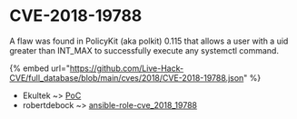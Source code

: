 # CVE-2018-19788

A flaw was found in PolicyKit (aka polkit) 0.115 that allows a user with a uid greater than INT_MAX to successfully execute any systemctl command.

{% embed url="https://github.com/Live-Hack-CVE/full_database/blob/main/cves/2018/CVE-2018-19788.json" %}


* Ekultek ~> [PoC](https://www.alice-snow.ru/2018/database/cve-2018-19788/poc-ekultek)
* robertdebock ~> [ansible-role-cve_2018_19788](https://www.alice-snow.ru/2018/database/cve-2018-19788/ansible-role-cve_2018_19788-robertdebock)